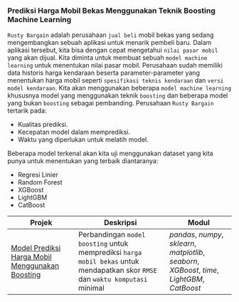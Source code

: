 ### Prediksi Harga Mobil Bekas Menggunakan Teknik Boosting Machine Learning

`Rusty Bargain` adalah perusahaan `jual beli` mobil bekas yang sedang mengembangkan sebuah aplikasi untuk menarik pembeli baru. Dalam aplikasi tersebut, kita bisa dengan cepat mengetahui `nilai pasar mobil` yang akan dijual. Kita diminta untuk membuat sebuah `model machine learning` untuk menentukan nilai pasar mobil. Perusahaan sudah memiliki data historis harga kendaraan beserta parameter-parameter yang menentukan harga mobil seperti `spesifikasi teknis kendaraan` dan `versi model kendaraan`. Kita akan menggunakan beberapa `model machine learning` khususnya model yang menggunakan teknik `boosting` dan beberapa model yang bukan `boosting` sebagai pembanding. Perusahaan `Rusty Bargain` tertarik pada:
- Kualitas prediksi.
- Kecepatan model dalam memprediksi.
- Waktu yang diperlukan untuk melatih model.

Beberapa model terkenal akan kita uji menggunakan dataset yang kita punya untuk menentukan yang terbaik diantaranya:
- Regresi Linier
- Random Forest
- XGBoost
- LightGBM
- CatBoost

| Projek | Deskripsi | Modul |
| ------- | ------- | ------- |
| [Model Prediksi Harga Mobil Menggunakan Boosting](https://github.com/fuadraharjo/TripleTen_IND/blob/main/Projek-10%20-%20Prediksi%20Harga%20Mobil%20Bekas%20Menggunakan%20Boosting/Prediksi%20harga%20mobil%20bekas%20menggunakan%20teknik%20boosting%20machine%20learning.ipynb) | Perbandingan `model boosting` untuk memprediksi `harga mobil bekas` untuk mendapatkan skor `RMSE` dan `waktu komputasi` minimal | *pandas*, *numpy*, *sklearn*, *matplotlib*, *seaborn*, *XGBoost*, *time*, *LightGBM*, *CatBoost* |